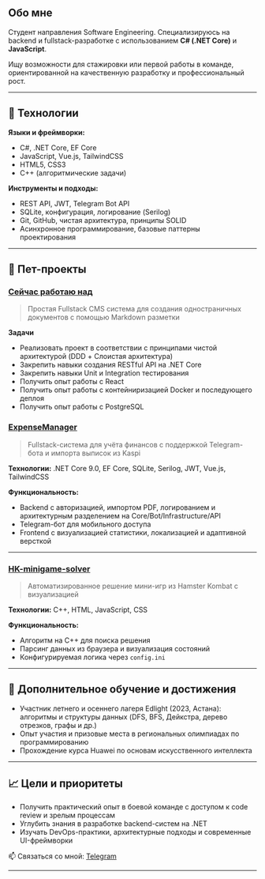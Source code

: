 ## Обо мне
Студент направления Software Engineering. Специализируюсь на backend и fullstack-разработке с использованием **C# (.NET Core)** и **JavaScript**.  

Ищу возможности для стажировки или первой работы в команде, ориентированной на качественную разработку и профессиональный рост.

---

## 🔧 Технологии

**Языки и фреймворки:**  
- C#, .NET Core, EF Core  
- JavaScript, Vue.js, TailwindCSS  
- HTML5, CSS3  
- C++ (алгоритмические задачи)

**Инструменты и подходы:**  
- REST API, JWT, Telegram Bot API  
- SQLite, конфигурация, логирование (Serilog)  
- Git, GitHub, чистая архитектура, принципы SOLID  
- Асинхронное программирование, базовые паттерны проектирования

---

## 📌 Пет-проекты
### [Сейчас работаю над](https://github.com/mrruke12/DocsCMS/tree/Backend) 
> Простая Fullstack CMS система для создания одностраничных документов с помощью Markdown разметки

**Задачи**
- Реализовать проект в соответствии с принципами чистой архитектурой (DDD + Слоистая архитектура)
- Закрепить навыки создания RESTful API на .NET Core
- Закрепить навыки Unit и Integration тестирования
- Получить опыт работы с React
- Получить опыт работы с контейниризацией Docker и последующего деплоя
- Получить опыт работы с PostgreSQL

### [ExpenseManager](https://github.com/mrruke12/ExpenseManager)
> Fullstack-система для учёта финансов с поддержкой Telegram-бота и импорта выписок из Kaspi

**Технологии:** .NET Core 9.0, EF Core, SQLite, Serilog, JWT, Vue.js, TailwindCSS

**Функциональность:**
- Backend с авторизацией, импортом PDF, логированием и архитектурным разделением на Core/Bot/Infrastructure/API
- Telegram-бот для мобильного доступа
- Frontend с визуализацией статистики, локализацией и адаптивной версткой

---

### [HK-minigame-solver](https://github.com/mrruke12/HK-minigame-solver)
> Автоматизированное решение мини-игр из Hamster Kombat с визуализацией

**Технологии:** C++, HTML, JavaScript, CSS

**Функциональность:**
- Алгоритм на C++ для поиска решения
- Парсинг данных из браузера и визуализация состояний
- Конфигурируемая логика через `config.ini`

---

## 🧠 Дополнительное обучение и достижения

- Участник летнего и осеннего лагеря Edlight (2023, Астана): алгоритмы и структуры данных (DFS, BFS, Дейкстра, дерево отрезков, графы и др.)
- Опыт участия и призовые места в региональных олимпиадах по программированию
- Прохождение курса Huawei по основам искусственного интеллекта

---

## 📈 Цели и приоритеты

- Получить практический опыт в боевой команде с доступом к code review и зрелым процессам
- Углубить знания в разработке backend-систем на .NET
- Изучать DevOps-практики, архитектурные подходы и современные UI-фреймворки

📫 Связаться со мной: [Telegram](https://t.me/mrruke12)

---

